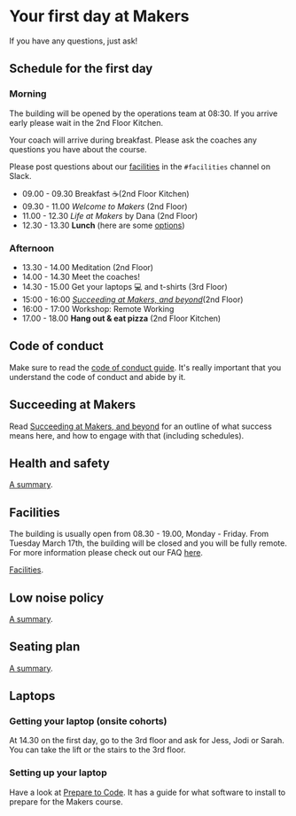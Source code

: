 # Your first day at Makers

If you have any questions, just ask!

## Schedule for the first day

### Morning

The building will be opened by the operations team at 08:30. If you arrive early please wait in the 2nd Floor Kitchen.

Your coach will arrive during breakfast. Please ask the coaches any questions you have about the course.

Please post questions about our [facilities](https://github.com/makersacademy/course/blob/master/pills/facilities.md) in the `#facilities` channel on Slack.

* 09.00 - 09.30 Breakfast :coffee:(2nd Floor Kitchen)
* 09.30 - 11.00 _Welcome to Makers_ (2nd Floor)
* 11.00 - 12.30 _Life at Makers_ by Dana (2nd Floor)
* 12.30 - 13.30 **Lunch** (here are some [options](https://github.com/makersacademy/course/blob/master/pills/lunch_near_makers.pdf))

### Afternoon

* 13.30 - 14.00 Meditation (2nd Floor)
* 14.00 - 14.30 Meet the coaches!
* 14.30 - 15.00 Get your laptops :computer: and t-shirts (3rd Floor)
* 15:00 - 16:00 _[Succeeding at Makers, and beyond](https://github.com/makersacademy/course/blob/master/goals/README.md)_(2nd Floor)
* 16:00 - 17:00 Workshop: Remote Working
* 17.00 - 18.00 **Hang out & eat pizza** (2nd Floor Kitchen)

## Code of conduct

Make sure to read the [code of conduct guide](https://github.com/makersacademy/course/blob/master/code_of_conduct_guide.md).  It's really important that you understand the code of conduct and abide by it.

## Succeeding at Makers

Read [Succeeding at Makers, and beyond](https://github.com/makersacademy/course/blob/master/goals/README.md) for an outline of what success means here, and how to engage with that (including schedules).

## Health and safety

[A summary](https://github.com/makersacademy/course/blob/master/pills/health_and_safety.md).

## Facilities

The building is usually open from 08.30 - 19.00, Monday - Friday. From Tuesday March 17th, the building will be closed and you will be fully remote. For more information please check out our FAQ [here](https://faq.makers.tech/knowledge/covid-19-coronavirus?hsLang=en). 

[Facilities](https://github.com/makersacademy/course/blob/master/pills/facilities.md).

## Low noise policy

[A summary](https://github.com/makersacademy/course/blob/master/pills/low_noise_policy.md).

## Seating plan

[A summary](https://github.com/makersacademy/course/blob/master/pills/seating_plan.md).

## Laptops

### Getting your laptop (onsite cohorts)

At 14.30 on the first day, go to the 3rd floor and ask for Jess, Jodi or Sarah. You can take the lift or the stairs to the 3rd floor.

### Setting up your laptop

Have a look at [Prepare to Code](http://www.preparetocode.io/). It has a guide for what software to install to prepare for the Makers course.




